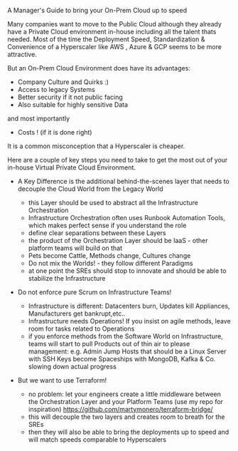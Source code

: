 
A Manager's Guide to bring your On-Prem Cloud up to speed


Many companies want to move to the Public Cloud although they already have a Private Cloud environment in-house including all the talent thats needed.
Most of the time the Deployment Speed, Standardization & Convenience of a Hyperscaler like AWS , Azure & GCP seems to be more attractive.

But an On-Prem Cloud Environment does have its advantages:

- Company Culture and Quirks :)
- Access to legacy Systems
- Better security if it not public facing
- Also suitable for highly sensitive Data

and most importantly

- Costs ! (if it is done right)

It is a common misconception that a Hyperscaler is cheaper.

Here are a couple of key steps you need to take to get the most out of your in-house Virtual Private Cloud Environment.


- A Key Difference is the additional behind-the-scenes layer that needs to decouple the Cloud World from the Legacy World
	- this Layer should be used to abstract all the Infrastructure Orchestration
	- Infrastructure Orchestration often uses Runbook Automation Tools, which makes perfect sense if you understand the role
	- define clear separations between these Layers
	- the product of the Orchestration Layer should be IaaS - other platform teams will build on that
	- Pets become Cattle, Methods change, Cultures change
	- Do not mix the Worlds! - they follow different Paradigms
	- at one point the SREs should stop to innovate and should be able to stabilize the Infrastructure

- Do not enforce pure Scrum on Infrastructure Teams!
	- Infrastructure is different: Datacenters burn, Updates kill Appliances, Manufacturers get bankrupt,etc..
	- Infrastructure needs Operations! If you insist on agile methods, leave room for tasks related to Operations
	- if you enforce methods from the Software World on Infrastructure, teams will start to pull Products out of thin air to please management:
		e.g. Admin Jump Hosts that should be a Linux Server with SSH Keys become Spaceships with MongoDB, Kafka & Co. slowing down actual progress
		
		
- But we want to use Terraform!
	- no problem: let your engineers create a little middleware between the Orchestration Layer and your Platform Teams (use my repo for inspiration) https://github.com/martymonero/terraform-bridge/
	- this will decouple the two layers and creates room to breath for the SREs
	- then they will also be able to bring the deployments up to speed and will match speeds comparable to Hyperscalers







